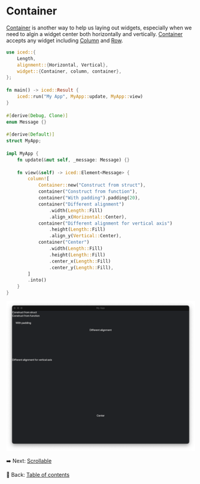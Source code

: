 # Container

[Container](https://docs.rs/iced/0.13.1/iced/widget/struct.Container.html) is another way to help us laying out widgets, especially when we need to algin a widget center both horizontally and vertically.
[Container](https://docs.rs/iced/0.13.1/iced/widget/struct.Container.html) accepts any widget including [Column](https://docs.rs/iced/0.13.1/iced/widget/struct.Column.html) and [Row](https://docs.rs/iced/0.13.1/iced/widget/struct.Row.html).

```rust
use iced::{
    Length,
    alignment::{Horizontal, Vertical},
    widget::{Container, column, container},
};

fn main() -> iced::Result {
    iced::run("My App", MyApp::update, MyApp::view)
}

#[derive(Debug, Clone)]
enum Message {}

#[derive(Default)]
struct MyApp;

impl MyApp {
    fn update(&mut self, _message: Message) {}

    fn view(&self) -> iced::Element<Message> {
        column![
            Container::new("Construct from struct"),
            container("Construct from function"),
            container("With padding").padding(20),
            container("Different alignment")
                .width(Length::Fill)
                .align_x(Horizontal::Center),
            container("Different alignment for vertical axis")
                .height(Length::Fill)
                .align_y(Vertical::Center),
            container("Center")
                .width(Length::Fill)
                .height(Length::Fill)
                .center_x(Length::Fill)
                .center_y(Length::Fill),
        ]
        .into()
    }
}
```

![Container](./pic/container.png)

:arrow_right: Next: [Scrollable](./scrollable.md)

:blue_book: Back: [Table of contents](./../README.md)
